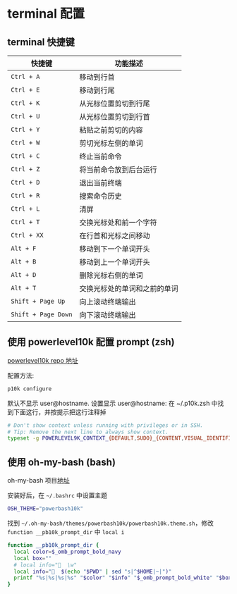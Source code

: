 # terminal 配置


## terminal 快捷键

| 快捷键          | 功能描述                           |
|----------------|------------------------------------|
| `Ctrl + A`     | 移动到行首                         |
| `Ctrl + E`     | 移动到行尾                         |
| `Ctrl + K`     | 从光标位置剪切到行尾               |
| `Ctrl + U`     | 从光标位置剪切到行首               |
| `Ctrl + Y`     | 粘贴之前剪切的内容                 |
| `Ctrl + W`     | 剪切光标左侧的单词                 |
| `Ctrl + C`     | 终止当前命令                       |
| `Ctrl + Z`     | 将当前命令放到后台运行             |
| `Ctrl + D`     | 退出当前终端                       |
| `Ctrl + R`     | 搜索命令历史                       |
| `Ctrl + L`     | 清屏                               |
| `Ctrl + T`     | 交换光标处和前一个字符             |
| `Ctrl + XX`    | 在行首和光标之间移动               |
| `Alt + F`      | 移动到下一个单词开头               |
| `Alt + B`      | 移动到上一个单词开头               |
| `Alt + D`      | 删除光标右侧的单词                 |
| `Alt + T`      | 交换光标处的单词和之前的单词       |
| `Shift + Page Up` | 向上滚动终端输出                  |
| `Shift + Page Down` | 向下滚动终端输出                |


## 使用 powerlevel10k 配置 prompt (zsh)


[powerlevel10k repo 地址](https://github.com/romkatv/powerlevel10k?tab=readme-ov-file#how-do-i-add-username-andor-hostname-to-prompt)

配置方法:
```bash
p10k configure
```

默认不显示 user@hostname. 设置显示 user@hostname: 在 ~/.p10k.zsh 中找到下面这行，并按提示把这行注释掉

```bash
# Don't show context unless running with privileges or in SSH.
# Tip: Remove the next line to always show context.
typeset -g POWERLEVEL9K_CONTEXT_{DEFAULT,SUDO}_{CONTENT,VISUAL_IDENTIFIER}_EXPANSION=
```


## 使用 oh-my-bash (bash)

oh-my-bash 项目[地址](https://github.com/ohmybash/oh-my-bash)

安装好后，在 `~/.bashrc` 中设置主题
```bash
OSH_THEME="powerbash10k"
```
找到 `~/.oh-my-bash/themes/powerbash10k/powerbash10k.theme.sh`，修改 `function __pb10k_prompt_dir` 中 `local i`
```bash
function __pb10k_prompt_dir {
  local color=$_omb_prompt_bold_navy
  local box=""
  # local info="  \w"
  local info="  $(echo "$PWD" | sed "s|^$HOME|~|")"
  printf "%s|%s|%s|%s" "$color" "$info" "$_omb_prompt_bold_white" "$box"
}
```

<!--stackedit_data:
eyJoaXN0b3J5IjpbLTk2ODUxNTU3NiwxMDg2NjI0NDE1LC0xOT
Y4NTMzNDIwLC04NDczMjQzNTksMzA5MDY1ODI2XX0=
-->